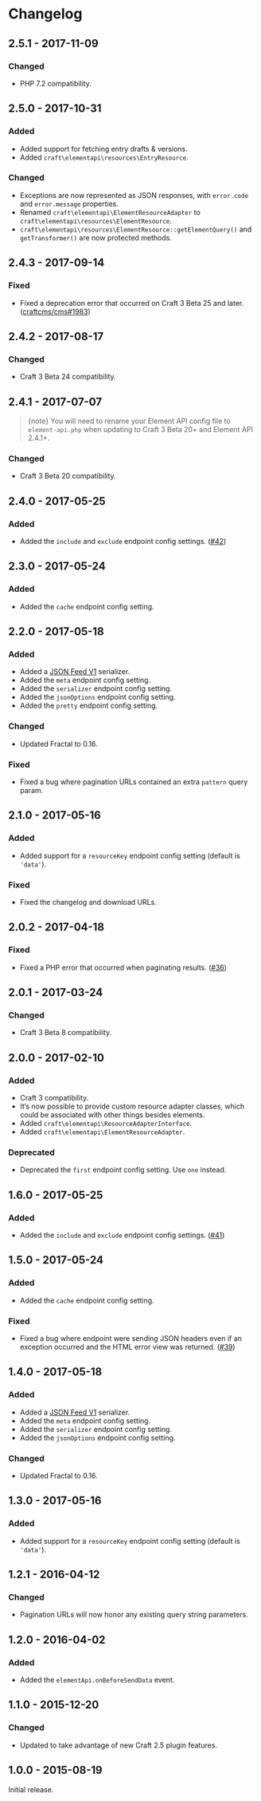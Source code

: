 # Changelog

## 2.5.1 - 2017-11-09

### Changed
- PHP 7.2 compatibility. 

## 2.5.0 - 2017-10-31

### Added
- Added support for fetching entry drafts & versions.
- Added `craft\elementapi\resources\EntryResource`.

### Changed
- Exceptions are now represented as JSON responses, with `error.code` and `error.message` properties.
- Renamed `craft\elementapi\ElementResourceAdapter` to `craft\elementapi\resources\ElementResource`.
- `craft\elementapi\resources\ElementResource::getElementQuery()` and `getTransformer()` are now protected methods.

## 2.4.3 - 2017-09-14

### Fixed
- Fixed a deprecation error that occurred on Craft 3 Beta 25 and later. ([craftcms/cms#1983](https://github.com/craftcms/cms/issues/1983))

## 2.4.2 - 2017-08-17

### Changed
- Craft 3 Beta 24 compatibility.

## 2.4.1 - 2017-07-07

> {note} You will need to rename your Element API config file to `element-api.php` when updating to Craft 3 Beta 20+ and Element API 2.4.1+.

### Changed
- Craft 3 Beta 20 compatibility.

## 2.4.0 - 2017-05-25

### Added
- Added the `include` and `exclude` endpoint config settings. ([#42](https://github.com/craftcms/element-api/pull/42))

## 2.3.0 - 2017-05-24

### Added
- Added the `cache` endpoint config setting.

## 2.2.0 - 2017-05-18

### Added
- Added a [JSON Feed V1](https://jsonfeed.org/version/1) serializer.
- Added the `meta` endpoint config setting.
- Added the `serializer` endpoint config setting.
- Added the `jsonOptions` endpoint config setting.
- Added the `pretty` endpoint config setting.

### Changed
- Updated Fractal to 0.16.

### Fixed
- Fixed a bug where pagination URLs contained an extra `pattern` query param.

## 2.1.0 - 2017-05-16

### Added
- Added support for a `resourceKey` endpoint config setting (default is `'data'`).

### Fixed
- Fixed the changelog and download URLs.

## 2.0.2 - 2017-04-18

### Fixed
- Fixed a PHP error that occurred when paginating results. ([#36](https://github.com/craftcms/element-api/issues/36))

## 2.0.1 - 2017-03-24

### Changed
- Craft 3 Beta 8 compatibility.

## 2.0.0 - 2017-02-10

### Added
- Craft 3 compatibility.
- It’s now possible to provide custom resource adapter classes, which could be associated with other things besides elements.
- Added `craft\elementapi\ResourceAdapterInterface`.
- Added `craft\elementapi\ElementResourceAdapter`.

### Deprecated
- Deprecated the `first` endpoint config setting. Use `one` instead.

## 1.6.0 - 2017-05-25

### Added
- Added the `include` and `exclude` endpoint config settings. ([#41](https://github.com/craftcms/element-api/pull/41))

## 1.5.0 - 2017-05-24

### Added
- Added the `cache` endpoint config setting.

### Fixed
- Fixed a bug where endpoint were sending JSON headers even if an exception occurred and the HTML error view was returned. ([#39](https://github.com/craftcms/element-api/issues/39))

## 1.4.0 - 2017-05-18

### Added
- Added a [JSON Feed V1](https://jsonfeed.org/version/1) serializer.
- Added the `meta` endpoint config setting.
- Added the `serializer` endpoint config setting.
- Added the `jsonOptions` endpoint config setting.

### Changed
- Updated Fractal to 0.16.

## 1.3.0 - 2017-05-16

### Added
- Added support for a `resourceKey` endpoint config setting (default is `'data'`).

## 1.2.1 - 2016-04-12

### Changed
- Pagination URLs will now honor any existing query string parameters.

## 1.2.0 - 2016-04-02

### Added
- Added the `elementApi.onBeforeSendData` event.

## 1.1.0 - 2015-12-20

### Changed
- Updated to take advantage of new Craft 2.5 plugin features.

## 1.0.0 - 2015-08-19

Initial release.
